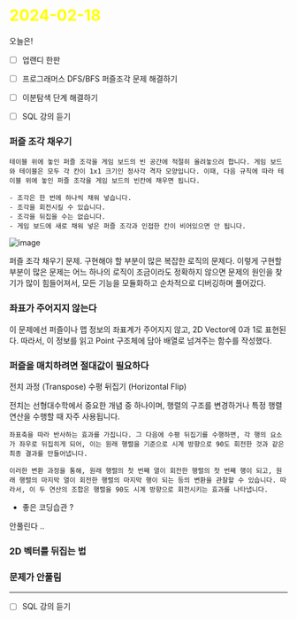 # <span style="color:yellow">2024-02-18</span>

오늘은!
- [ ] 업랜디 한판
- [ ] 프로그래머스 DFS/BFS 퍼즐조각 문제 해결하기
- [ ] 이분탐색 단계 해결하기
- [ ]  SQL 강의 듣기


### 퍼즐 조각 채우기
```
테이블 위에 놓인 퍼즐 조각을 게임 보드의 빈 공간에 적절히 올려놓으려 합니다. 게임 보드와 테이블은 모두 각 칸이 1x1 크기인 정사각 격자 모양입니다. 이때, 다음 규칙에 따라 테이블 위에 놓인 퍼즐 조각을 게임 보드의 빈칸에 채우면 됩니다.

- 조각은 한 번에 하나씩 채워 넣습니다.
- 조각을 회전시킬 수 있습니다.
- 조각을 뒤집을 수는 없습니다.
- 게임 보드에 새로 채워 넣은 퍼즐 조각과 인접한 칸이 비어있으면 안 됩니다.
```

![image](https://grepp-programmers.s3.ap-northeast-2.amazonaws.com/files/production/70e371ad-4306-412b-b53b-25208e52a513/puzzle_6.png)


퍼즐 조각 채우기 문제. 구현해야 할 부분이 많은 복잡한 로직의 문제다.
이렇게 구현할 부분이 많은 문제는 어느 하나의 로직이 조금이라도 정확하지 않으면 문제의 원인을 찾기가 많이 힘들어져서, 모든 기능을 모듈화하고 순차적으로 디버깅하며 풀어갔다.

### 좌표가 주어지지 않는다
이 문제에선 퍼즐이나 맵 정보의 좌표계가 주어지지 않고, 2D Vector에 0과 1로 표현된다.
따라서, 이 정보를 읽고 Point 구조체에 담아 배열로 넘겨주는 함수를 작성했다.


### 퍼즐을 매치하려면 절대값이 필요하다
전치 과정 (Transpose)
수평 뒤집기 (Horizontal Flip)

전치는 선형대수학에서 중요한 개념 중 하나이며, 행렬의 구조를 변경하거나 특정 행렬 연산을 수행할 때 자주 사용됩니다.
```
좌표축을 따라 반사하는 효과를 가집니다. 그 다음에 수평 뒤집기를 수행하면, 각 행의 요소가 좌우로 뒤집히게 되어, 이는 원래 행렬을 기준으로 시계 방향으로 90도 회전한 것과 같은 최종 결과를 만들어냅니다.

이러한 변환 과정을 통해, 원래 행렬의 첫 번째 열이 회전한 행렬의 첫 번째 행이 되고, 원래 행렬의 마지막 열이 회전한 행렬의 마지막 행이 되는 등의 변환을 관찰할 수 있습니다. 따라서, 이 두 연산의 조합은 행렬을 90도 시계 방향으로 회전시키는 효과를 나타냅니다.
```


- 좋은 코딩습관 ?

안풀린다 ..


### 2D 벡터를 뒤집는 법


### 문제가 안풀림


- - -


- [ ] SQL 강의 듣기